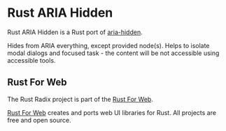 # Rust ARIA Hidden

Rust ARIA Hidden is a Rust port of [aria-hidden](https://www.npmjs.com/package/aria-hidden).

Hides from ARIA everything, except provided node(s). Helps to isolate modal dialogs and focused task - the content will be not accessible using accessible tools.

## Rust For Web

The Rust Radix project is part of the [Rust For Web](https://github.com/RustForWeb).

[Rust For Web](https://github.com/RustForWeb) creates and ports web UI libraries for Rust. All projects are free and open source.
